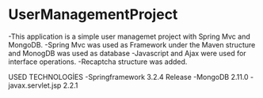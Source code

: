 # UserManagementProject
-This application is a simple user managemet project with Spring Mvc and MongoDB.
-Spring Mvc was used as Framework under the Maven structure and MonogDB was used as database
-Javascript and Ajax were used for interface operations.
-Recaptcha structure was added.


USED TECHNOLOGİES
-Springframework 3.2.4 Release
-MongoDB  2.11.0
-javax.servlet.jsp 2.2.1

